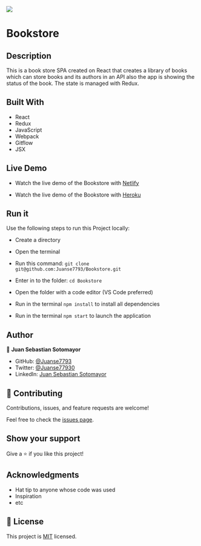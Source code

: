 ![](https://img.shields.io/badge/Microverse-blueviolet)

# Bookstore 

## Description

This is a book store SPA created on React that creates a library of books which can store books and its authors in an API also the app is showing the status of the book. The state is managed with Redux.

## Built With

- React
- Redux
- JavaScript
- Webpack
- Gitflow
- JSX

## Live Demo

- Watch the live demo of the Bookstore with [Netlify](https://bookstore-juanse7793.netlify.app/)

- Watch the live demo of the Bookstore with [Heroku](https://bookstore-juanse7793.herokuapp.com/)

## Run it

Use the following steps to run this Project locally:

- Create a directory

- Open the terminal

- Run this command:
`git clone git@github.com:Juanse7793/Bookstore.git`

- Enter in to the folder:
`cd Bookstore`

- Open the folder with a code editor (VS Code preferred)

- Run in the terminal `npm install` to install all dependencies
- Run in the terminal `npm start` to launch the application


## Author

👤 **Juan Sebastian Sotomayor**

- GitHub: [@Juanse7793](https://github.com/Juanse7793)
- Twitter: [@Juanse77930](https://twitter.com/Juanse77930)
- LinkedIn: [Juan Sebastian Sotomayor](https://linkedin.com/in/juan-sebastian-sotomayor-2bb395198)

## 🤝 Contributing

Contributions, issues, and feature requests are welcome!

Feel free to check the [issues page](../../issues/).

## Show your support

Give a ⭐️ if you like this project!

## Acknowledgments

- Hat tip to anyone whose code was used
- Inspiration
- etc


## 📝 License

This project is [MIT](./LICENSE) licensed.